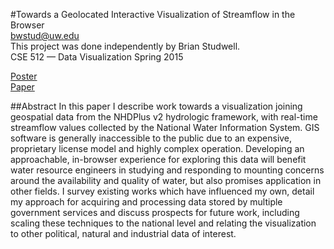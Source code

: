 #Towards a Geolocated Interactive Visualization of Streamflow in the Browser  
bwstud@uw.edu  
This project was done independently by Brian Studwell.  
CSE 512 — Data Visualization Spring 2015

[Poster](final/poster-bwstud_v2.0.1.pdf)   
[Paper](paper-bwstud.pdf)

##Abstract
In this paper I describe work towards a visualization joining geospatial data from the NHDPlus v2 hydrologic framework, with real-time streamflow values collected by the National Water Information System. GIS software is generally inaccessible to the public due to an expensive, proprietary license model and highly complex operation. Developing an approachable, in-browser experience for exploring this data will benefit water resource engineers in studying and responding to mounting concerns around the availability and quality of water, but also promises application in other fields. I survey existing works which have influenced my own, detail my approach for acquiring and processing data stored by multiple government services and discuss prospects for future work, including scaling these techniques to the national level and relating the visualization to other political, natural and industrial data of interest. 

